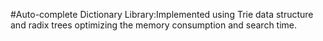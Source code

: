 #Auto-complete Dictionary Library:Implemented using Trie data structure and radix trees optimizing the memory consumption and search time.
